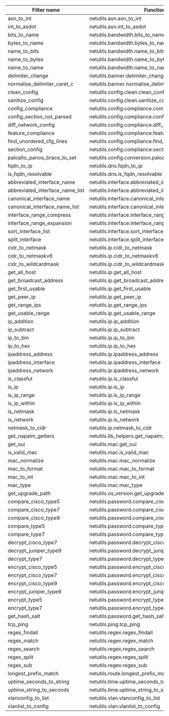 | Filter name | Function |
| ---------- | ------ |
| asn_to_int | netutils.asn.asn_to_int |
| int_to_asdot | netutils.asn.int_to_asdot |
| bits_to_name | netutils.bandwidth.bits_to_name |
| bytes_to_name | netutils.bandwidth.bytes_to_name |
| name_to_bits | netutils.bandwidth.name_to_bits |
| name_to_bytes | netutils.bandwidth.name_to_bytes |
| name_to_name | netutils.bandwidth.name_to_name |
| delimiter_change | netutils.banner.delimiter_change |
| normalise_delimiter_caret_c | netutils.banner.normalise_delimiter_caret_c |
| clean_config | netutils.config.clean.clean_config |
| sanitize_config | netutils.config.clean.sanitize_config |
| config_compliance | netutils.config.compliance.compliance |
| config_section_not_parsed | netutils.config.compliance.config_section_not_parsed |
| diff_network_config | netutils.config.compliance.diff_network_config |
| feature_compliance | netutils.config.compliance.feature_compliance |
| find_unordered_cfg_lines | netutils.config.compliance.find_unordered_cfg_lines |
| section_config | netutils.config.compliance.section_config |
| paloalto_panos_brace_to_set | netutils.config.conversion.paloalto_panos_brace_to_set |
| fqdn_to_ip | netutils.dns.fqdn_to_ip |
| is_fqdn_resolvable | netutils.dns.is_fqdn_resolvable |
| abbreviated_interface_name | netutils.interface.abbreviated_interface_name |
| abbreviated_interface_name_list | netutils.interface.abbreviated_interface_name_list |
| canonical_interface_name | netutils.interface.canonical_interface_name |
| canonical_interface_name_list | netutils.interface.canonical_interface_name_list |
| interface_range_compress | netutils.interface.interface_range_compress |
| interface_range_expansion | netutils.interface.interface_range_expansion |
| sort_interface_list | netutils.interface.sort_interface_list |
| split_interface | netutils.interface.split_interface |
| cidr_to_netmask | netutils.ip.cidr_to_netmask |
| cidr_to_netmaskv6 | netutils.ip.cidr_to_netmaskv6 |
| cidr_to_wildcardmask | netutils.ip.cidr_to_wildcardmask |
| get_all_host | netutils.ip.get_all_host |
| get_broadcast_address | netutils.ip.get_broadcast_address |
| get_first_usable | netutils.ip.get_first_usable |
| get_peer_ip | netutils.ip.get_peer_ip |
| get_range_ips | netutils.ip.get_range_ips |
| get_usable_range | netutils.ip.get_usable_range |
| ip_addition | netutils.ip.ip_addition |
| ip_subtract | netutils.ip.ip_subtract |
| ip_to_bin | netutils.ip.ip_to_bin |
| ip_to_hex | netutils.ip.ip_to_hex |
| ipaddress_address | netutils.ip.ipaddress_address |
| ipaddress_interface | netutils.ip.ipaddress_interface |
| ipaddress_network | netutils.ip.ipaddress_network |
| is_classful | netutils.ip.is_classful |
| is_ip | netutils.ip.is_ip |
| is_ip_range | netutils.ip.is_ip_range |
| is_ip_within | netutils.ip.is_ip_within |
| is_netmask | netutils.ip.is_netmask |
| is_network | netutils.ip.is_network |
| netmask_to_cidr | netutils.ip.netmask_to_cidr |
| get_napalm_getters | netutils.lib_helpers.get_napalm_getters |
| get_oui | netutils.mac.get_oui |
| is_valid_mac | netutils.mac.is_valid_mac |
| mac_normalize | netutils.mac.mac_normalize |
| mac_to_format | netutils.mac.mac_to_format |
| mac_to_int | netutils.mac.mac_to_int |
| mac_type | netutils.mac.mac_type |
| get_upgrade_path | netutils.os_version.get_upgrade_path |
| compare_cisco_type5 | netutils.password.compare_cisco_type5 |
| compare_cisco_type7 | netutils.password.compare_cisco_type7 |
| compare_cisco_type9 | netutils.password.compare_cisco_type9 |
| compare_type5 | netutils.password.compare_type5 |
| compare_type7 | netutils.password.compare_type7 |
| decrypt_cisco_type7 | netutils.password.decrypt_cisco_type7 |
| decrypt_juniper_type9 | netutils.password.decrypt_juniper_type9 |
| decrypt_type7 | netutils.password.decrypt_type7 |
| encrypt_cisco_type5 | netutils.password.encrypt_cisco_type5 |
| encrypt_cisco_type7 | netutils.password.encrypt_cisco_type7 |
| encrypt_cisco_type9 | netutils.password.encrypt_cisco_type9 |
| encrypt_juniper_type9 | netutils.password.encrypt_juniper_type9 |
| encrypt_type5 | netutils.password.encrypt_type5 |
| encrypt_type7 | netutils.password.encrypt_type7 |
| get_hash_salt | netutils.password.get_hash_salt |
| tcp_ping | netutils.ping.tcp_ping |
| regex_findall | netutils.regex.regex_findall |
| regex_match | netutils.regex.regex_match |
| regex_search | netutils.regex.regex_search |
| regex_split | netutils.regex.regex_split |
| regex_sub | netutils.regex.regex_sub |
| longest_prefix_match | netutils.route.longest_prefix_match |
| uptime_seconds_to_string | netutils.time.uptime_seconds_to_string |
| uptime_string_to_seconds | netutils.time.uptime_string_to_seconds |
| vlanconfig_to_list | netutils.vlan.vlanconfig_to_list |
| vlanlist_to_config | netutils.vlan.vlanlist_to_config |